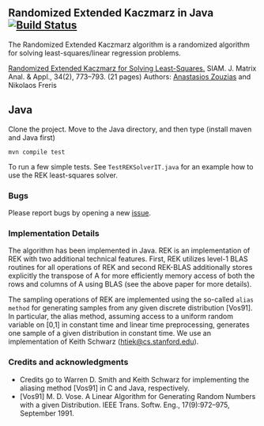 ## Randomized Extended Kaczmarz in Java [![Build Status](https://travis-ci.org/zouzias/REK-Java.svg?branch=master)](https://travis-ci.org/zouzias/REK-Java)

The Randomized Extended Kaczmarz algorithm is a randomized algorithm for solving least-squares/linear regression problems.

[Randomized Extended Kaczmarz for Solving Least-Squares.](http://dx.doi.org/10.1137/120889897)
SIAM. J. Matrix Anal. & Appl., 34(2), 773–793. (21 pages) 
Authors: [Anastasios Zouzias](https://github.com/zouzias) and Nikolaos Freris 

## Java

Clone the project. Move to the Java directory, and then type (install maven and Java first)

```
mvn compile test
```

To run a few simple tests. See `TestREKSolverIT.java` for an example how to use the REK least-squares solver.

### Bugs
Please report bugs by opening a new [issue](https://github.com/zouzias/REK-Java/issues/new).

### Implementation Details
The algorithm has been implemented in Java. REK is an implementation of REK with two additional technical features. First, REK utilizes level-1 BLAS routines for all operations of REK and second REK-BLAS additionally stores explicitly the transpose of A for more efficiently memory access of both the rows and columns of A using BLAS (see the above paper for more details). 

The sampling operations of REK are implemented using the so-called `alias method` for generating samples 
from any given discrete distribution [Vos91]. In particular, the alias method, assuming access 
to a uniform random variable on [0,1] in constant time and linear time preprocessing, generates one sample
of a given distribution in constant time. We use an implementation of Keith Schwarz (htiek@cs.stanford.edu).

### Credits and acknowledgments

* Credits go to Warren D. Smith and Keith Schwarz for implementing the aliasing method [Vos91] in C and Java, respectively.
* [Vos91] M. D. Vose. A Linear Algorithm for Generating Random Numbers with a given Distribution. IEEE Trans. Softw. Eng., 17(9):972–975, September 1991.
